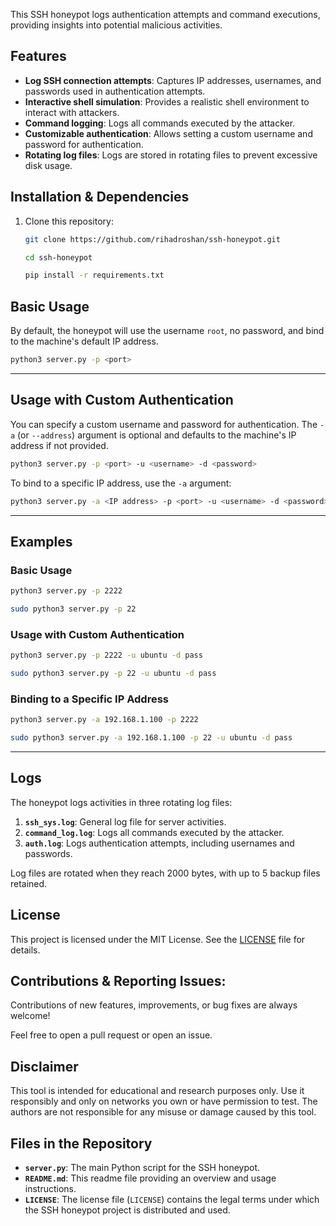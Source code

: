 This SSH honeypot logs authentication attempts and command executions, providing insights into potential malicious activities.

## **Features**

- **Log SSH connection attempts**: Captures IP addresses, usernames, and passwords used in authentication attempts.
- **Interactive shell simulation**: Provides a realistic shell environment to interact with attackers.
- **Command logging**: Logs all commands executed by the attacker.
- **Customizable authentication**: Allows setting a custom username and password for authentication.
- **Rotating log files**: Logs are stored in rotating files to prevent excessive disk usage.

## Installation & Dependencies

1. Clone this repository:  
   ```bash
   git clone https://github.com/rihadroshan/ssh-honeypot.git
   ```
   ``` bash
   cd ssh-honeypot
   ```
   ```bash
   pip install -r requirements.txt
   ```


## **Basic Usage**

By default, the honeypot will use the username `root`, no password, and bind to the machine's default IP address.

```bash
python3 server.py -p <port>
```

---

## Usage with Custom Authentication

You can specify a custom username and password for authentication. The `-a` (or `--address`) argument is optional and defaults to the machine's IP address if not provided.

```bash
python3 server.py -p <port> -u <username> -d <password>
```

To bind to a specific IP address, use the `-a` argument:

```bash
python3 server.py -a <IP address> -p <port> -u <username> -d <password>
```

---

## Examples

### Basic Usage
```bash
python3 server.py -p 2222
```
```bash
sudo python3 server.py -p 22
```

### Usage with Custom Authentication
```bash
python3 server.py -p 2222 -u ubuntu -d pass

sudo python3 server.py -p 22 -u ubuntu -d pass
```

### Binding to a Specific IP Address
```bash
python3 server.py -a 192.168.1.100 -p 2222

sudo python3 server.py -a 192.168.1.100 -p 22 -u ubuntu -d pass
```
---

## Logs

The honeypot logs activities in three rotating log files:

1. **`ssh_sys.log`**: General log file for server activities.
2. **`command_log.log`**: Logs all commands executed by the attacker.
3. **`auth.log`**: Logs authentication attempts, including usernames and passwords.

Log files are rotated when they reach 2000 bytes, with up to 5 backup files retained.


## License

This project is licensed under the MIT License. See the [LICENSE](LICENSE) file for details.

## Contributions & Reporting Issues:

Contributions of new features, improvements, or bug fixes are always welcome!

Feel free to open a pull request or open an issue.

## Disclaimer

This tool is intended for educational and research purposes only. Use it responsibly and only on networks you own or have permission to test. The authors are not responsible for any misuse or damage caused by this tool.

## Files in the Repository

- **`server.py`**: The main Python script for the SSH honeypot.
- **`README.md`**: This readme file providing an overview and usage instructions.
- **`LICENSE`**:  The license file (`LICENSE`) contains the legal terms under which the SSH honeypot project is distributed and used.
